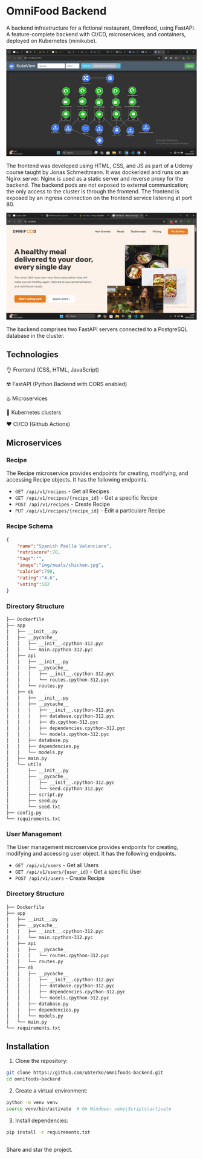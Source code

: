 # OmniFood Backend 
A backend infrastructure for a fictional restaurant, Omnifood, using FastAPI. A feature-complete backend with CI/CD, microservices, and containers, deployed on Kubernetes (minikube).

![deployment](public/deployment.png)

The frontend was developed using HTML, CSS, and JS as part of a Udemy course taught by Jonas Schmedtmann. It was dockerized and runs on an Nginx server. Nginx is used as a static server and reverse proxy for the backend. The backend pods are not exposed to external communication; the only access to the cluster is through the frontend. The frontend is exposed by an ingress connection on the frontend service listening at port 80.

![frontend](public/frontend.png)

The backend comprises two FastAPI servers connected to a PostgreSQL database in the cluster.

## Technologies 

👌 Frontend (CSS, HTML, JavaScript)

☢️ FastAPI (Python Backend with CORS enabled) 

♨️ Microservices 

🌠 Kubernetes clusters

❤️ CI/CD (Github Actions) 

## Microservices 
### Recipe 
The Recipe microservice provides endpoints for creating, modifying, and accessing Recipe objects. It has the following endpoints.

- `GET /api/v1/recipes` - Get all Recipes
- `GET /api/v1/recipes/{recipe_id}` - Get a specific Recipe
- `POST /api/v1/recipes` - Create Recipe 
- `PUT /api/v1/recipes/{recipe_id}` - Edit a particulare Recipe 

### Recipe Schema 

```json
{
    "name":"Spanish Paella Valenciana",
    "nutriscore":70,
    "tags":"",
    "image":"img/meals/chicken.jpg",
    "calorie":790,
    "rating":"4.6",
    "voting":502
}
```
### Directory Structure 
```
├── Dockerfile
├── app
│   ├── __init__.py
│   ├── __pycache__
│   │   ├── __init__.cpython-312.pyc
│   │   └── main.cpython-312.pyc
│   ├── api
│   │   ├── __init__.py
│   │   ├── __pycache__
│   │   │   ├── __init__.cpython-312.pyc
│   │   │   └── routes.cpython-312.pyc
│   │   └── routes.py
│   ├── db
│   │   ├── __init__.py
│   │   ├── __pycache__
│   │   │   ├── __init__.cpython-312.pyc
│   │   │   ├── database.cpython-312.pyc
│   │   │   ├── db.cpython-312.pyc
│   │   │   ├── dependencies.cpython-312.pyc
│   │   │   └── models.cpython-312.pyc
│   │   ├── database.py
│   │   ├── dependencies.py
│   │   └── models.py
│   ├── main.py
│   └── utils
│       ├── __init__.py
│       ├── __pycache__
│       │   ├── __init__.cpython-312.pyc
│       │   └── seed.cpython-312.pyc
│       ├── script.py
│       ├── seed.py
│       └── seed.txt
├── config.py
└── requirements.txt
```

### User Management
The User management microservice provides endpoints for creating, modifying and accessing user object. It has the following endpoints.

- `GET /api/v1/users` - Get all Users
- `GET /api/v1/users/{user_id}` - Get a specific User
- `POST /api/v1/users` - Create Recipe 

### Directory Structure 
```
├── Dockerfile
├── app
│   ├── __init__.py
│   ├── __pycache__
│   │   ├── __init__.cpython-312.pyc
│   │   └── main.cpython-312.pyc
│   ├── api
│   │   ├── __pycache__
│   │   │   └── routes.cpython-312.pyc
│   │   └── routes.py
│   ├── db
│   │   ├── __pycache__
│   │   │   ├── __init__.cpython-312.pyc
│   │   │   ├── database.cpython-312.pyc
│   │   │   ├── dependencies.cpython-312.pyc
│   │   │   └── models.cpython-312.pyc
│   │   ├── database.py
│   │   ├── dependencies.py
│   │   └── models.py
│   └── main.py
└── requirements.txt
```

## Installation

1. Clone the repository:

```bash
git clone https://github.com/ubterko/omnifoods-backend.git
cd omnifoods-backend
```

2. Create a virtual environment:

```bash
python -m venv venv
source venv/bin/activate  # On Windows: venv\Scripts\activate
```

3. Install dependencies:

```bash
pip install -r requirements.txt
```

## 
Share and star the project.
